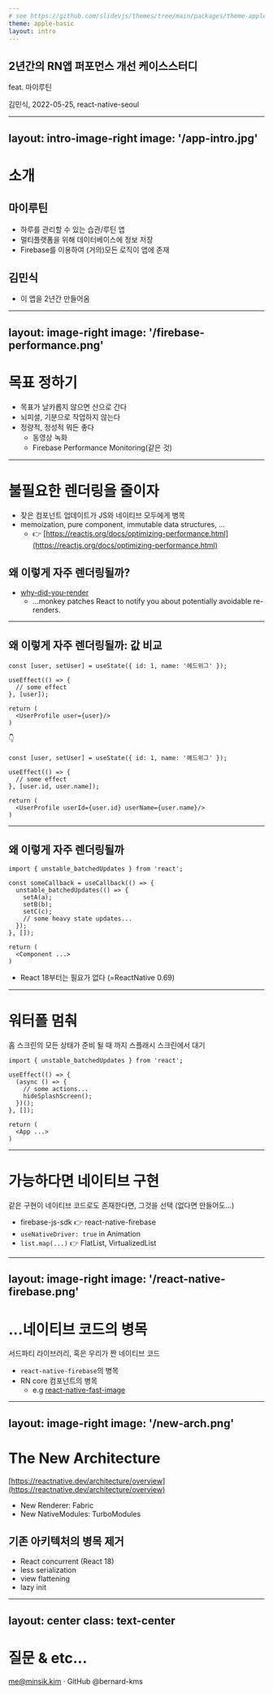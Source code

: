```yaml
---
# see https://github.com/slidevjs/themes/tree/main/packages/theme-apple-basic
theme: apple-basic
layout: intro
---
```


## 2년간의 RN앱 퍼포먼스 개선 케이스스터디

feat. 마이루틴

<div class="absolute bottom-10">
  <span class="font-500">
    김민식, 2022-05-25, react-native-seoul
  </span>
</div>

<!--
The last comment block of each slide will be treated as slide notes. It will be visible and editable in Presenter Mode along with the slide. [Read more in the docs](https://sli.dev/guide/syntax.html#notes)
-->

---
layout: intro-image-right
image: '/app-intro.jpg'
---

# 소개
## 마이루틴
- 하루를 관리할 수 있는 습관/루틴 앱
- 멀티플랫폼을 위해 데이터베이스에 정보 저장
- Firebase를 이용하여 (거의)모든 로직이 앱에 존재

## 김민식
- 이 앱을 2년간 만들어옴

---
layout: image-right
image: '/firebase-performance.png'
---

# 목표 정하기
- 목표가 날카롭지 않으면 산으로 간다
- 뇌피셜, 기분으로 작업하지 않는다
- 정량적, 정성적 뭐든 좋다
  - 동영상 녹화
  - Firebase Performance Monitoring(같은 것)

---

# 불필요한 렌더링을 줄이자

- 잦은 컴포넌트 업데이트가 JS와 네이티브 모두에게 병목
- memoization, pure component, immutable data structures, ...
  - 👉 [https://reactjs.org/docs/optimizing-performance.html](https://reactjs.org/docs/optimizing-performance.html)

## 왜 이렇게 자주 렌더링될까?
- [why-did-you-render](https://github.com/welldone-software/why-did-you-render)
  - ...monkey patches React to notify you about potentially avoidable re-renders.

---

## 왜 이렇게 자주 렌더링될까: 값 비교

```tsx
const [user, setUser] = useState({ id: 1, name: '헤드위그' });

useEffect(() => {
  // some effect
}, [user]);

return (
  <UserProfile user={user}/>
)
```
👇
```tsx
const [user, setUser] = useState({ id: 1, name: '헤드위그' });

useEffect(() => {
  // some effect
}, [user.id, user.name]);

return (
  <UserProfile userId={user.id} userName={user.name}/>
)
```

---

## 왜 이렇게 자주 렌더링될까

```tsx
import { unstable_batchedUpdates } from 'react';

const someCallback = useCallback(() => {
  unstable_batchedUpdates(() => {
    setA(a);
    setB(b);
    setC(c);
    // some heavy state updates...
  });
}, []);

return (
  <Component ...>
)
```
- React 18부터는 필요가 없다 (=ReactNative 0.69)
---

# 워터폴 멈춰
홈 스크린의 모든 상태가 준비 될 때 까지 스플래시 스크린에서 대기

```tsx
import { unstable_batchedUpdates } from 'react';

useEffect(() => {
  (async () => {
    // some actions...
    hideSplashScreen();
  })();
}, []);

return (
  <App ...>
)
```

---

# 가능하다면 네이티브 구현
같은 구현이 네이티브 코드로도 존재한다면, 그것을 선택 (없다면 만들어도...)

- firebase-js-sdk 👉 react-native-firebase
- `useNativeDriver: true` in Animation
- `list.map(...)` 👉 FlatList, VirtualizedList

---
layout: image-right
image: '/react-native-firebase.png'
---

# ...네이티브 코드의 병목
서드파티 라이브러리, 혹은 우리가 짠 네이티브 코드

- `react-native-firebase`의 병목
- RN core 컴포넌트의 병목
  - e.g [react-native-fast-image](https://github.com/DylanVann/react-native-fast-image)

---
layout: image-right
image: '/new-arch.png'
---
# The New Architecture
[https://reactnative.dev/architecture/overview](https://reactnative.dev/architecture/overview)
- New Renderer: <span class="font-700">Fabric</span>
- New NativeModules: <span class="font-700">TurboModules</span>

## 기존 아키텍처의 병목 제거
 - React concurrent (React 18)
 - less serialization
 - view flattening
 - lazy init

---
layout: center
class: text-center
---

# 질문 & etc...

me@minsik.kim · GitHub @bernard-kms
